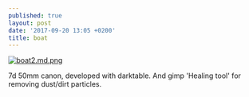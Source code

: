 ```yaml
---
published: true
layout: post
date: '2017-09-20 13:05 +0200'
title: boat
---
```

[![boat2.md.png](https://cdn.scrot.moe/images/2017/09/20/boat2.md.png)](https://cdn.scrot.moe/images/2017/09/20/boat2.png)

7d 50mm canon, developed with darktable. And gimp 'Healing tool' for removing dust/dirt particles.
